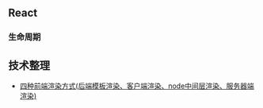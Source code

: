 ## React
### 生命周期
## 技术整理
- [四种前端渲染方式(后端模板渲染、客户端渲染、node中间层渲染、服务器端渲染)](/technical/技术整理/四种前端渲染方式.html)
